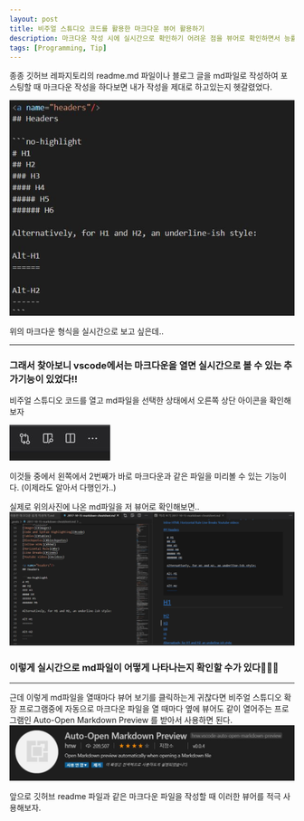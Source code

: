 ```yaml
---
layout: post
title: 비주얼 스튜디오 코드를 활용한 마크다운 뷰어 활용하기
description: 마크다운 작성 시에 실시간으로 확인하기 어려운 점을 뷰어로 확인하면서 능률을 올려보자.
tags: [Programming, Tip]
---
```


종종 깃허브 레파지토리의 readme.md 파일이나 블로그 글을 md파일로 작성하여 포스팅할 때 마크다운 작성을 하다보면 내가 작성을 제대로 하고있는지 헷갈렸었다.

![capture](/assets/images/posts/2020-11-03/1.JPG)

위의 마크다운 형식을 실시간으로 보고 싶은데..

---

### 그래서 찾아보니 vscode에서는 마크다운을 열면 실시간으로 볼 수 있는 추가기능이 있었다!!

비주얼 스튜디오 코드를 열고 md파일을 선택한 상태에서 오른쪽 상단 아이콘을 확인해보자

![capture](/assets/images/posts/2020-11-03/2.JPG)

이것들 중에서 왼쪽에서 2번째가 바로 마크다운과 같은 파일을 미리볼 수 있는 기능이다. (이제라도 알아서 다행인가..)

실제로 위의사진에 나온 md파일을 저 뷰어로 확인해보면..
![capture](/assets/images/posts/2020-11-03/3.JPG)

### 이렇게 실시간으로 md파일이 어떻게 나타나는지 확인할 수가 있다🎉🎉🎉

---

근데 이렇게 md파일을 열때마다 뷰어 보기를 클릭하는게 귀찮다면
비주얼 스튜디오 확장 프로그램중에 자동으로 마크다운 파일을 열 때마다 옆에 뷰어도 같이 열어주는 프로그램인 Auto-Open Markdown Preview 를 받아서 사용하면 된다.
![capture](/assets/images/posts/2020-11-03/4.JPG)

앞으로 깃허브 readme 파일과 같은 마크다운 파일을 작성할 때 이러한 뷰어를 적극 사용해보자.
